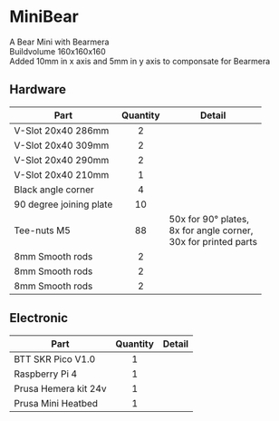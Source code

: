 # MiniBear
A Bear Mini with Bearmera  
Buildvolume 160x160x160  
Added 10mm in x axis and 5mm in y axis to componsate for Bearmera  

## Hardware

| Part     | Quantity | Detail |
|----------|:--------:|--------|
| V-Slot 20x40 286mm      | 2  | |
| V-Slot 20x40 309mm      | 2  | | 
| V-Slot 20x40 290mm      | 2  | | 
| V-Slot 20x40 210mm      | 1  | | 
| Black angle corner      | 4  | | 
| 90 degree joining plate | 10 | | 
| Tee-nuts M5             | 88 | 50x for 90° plates,<br> 8x for angle corner,<br> 30x for printed parts | 
| 8mm Smooth rods         | 2  | |
| 8mm Smooth rods         | 2  | |
| 8mm Smooth rods         | 2  | |

## Electronic

| Part     | Quantity | Detail |
|----------|:--------:|--------|
| BTT SKR Pico V1.0      | 1  | |
| Raspberry Pi 4         | 1  | | 
| Prusa Hemera kit 24v   | 1  | |
| Prusa Mini Heatbed     | 1  | |


